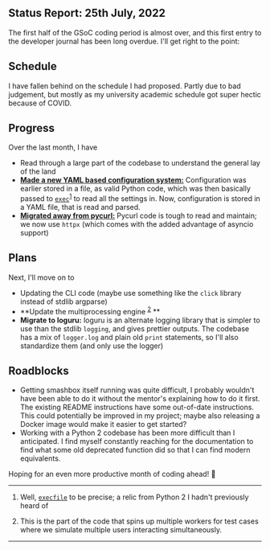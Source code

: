 ## Status Report: 25th July, 2022

The first half of the GSoC coding period is almost over, and this first entry to the developer journal has been long overdue. I'll get right to the point:

## Schedule
I have fallen behind on the schedule I had proposed. Partly due to bad judgement, but mostly as my university academic schedule got super hectic because of COVID.

## Progress
Over the last month, I have
- Read through a large part of the codebase to understand the general lay of the land
- [**Made a new YAML based configuration system:**](https://github.com/cernbox/smashbox/pull/141)
  Configuration was earlier stored in a file, as valid Python code, which was then basically passed to [`exec`](https://docs.python.org/3/library/functions.html#exec)<sup id="1">[1](#ft1)</sup>
 to read all the settings in.
Now, configuration is stored in a YAML file, that is read and parsed.
- [**Migrated away from pycurl:**](https://github.com/cernbox/smashbox/pull/140)
  Pycurl code is tough to read and maintain; we now use `httpx` (which comes with the added advantage of asyncio support)

## Plans
Next, I'll move on to
- Updating the CLI code (maybe use something like the `click` library instead of stdlib argparse)
- **Update the multiprocessing engine <sup id="2">[2](#ft2)</sup>
**
- **Migrate to loguru:**
  loguru is an alternate logging library that is simpler to use than the stdlib `logging`, and gives prettier outputs. The codebase has a mix of `logger.log` and plain old `print` statements, so I'll also standardize them (and only use the logger)

## Roadblocks
- Getting smashbox itself running was quite difficult, I probably wouldn't have been able to do it without the mentor's explaining how to do it first. The existing README instructions have some out-of-date instructions. This could potentially be improved in my project; maybe also releasing a Docker image would make it easier to get started?
- Working with a Python 2 codebase has been more difficult than I anticipated. I find myself constantly reaching for the documentation to find what some old deprecated function did so that I can find modern equivalents.

Hoping for an even more productive month of coding ahead! 🤞

 ---

 1. <span id="ft1"></span> Well, [`execfile`](https://docs.python.org/2.7/library/functions.html#execfile) to be precise; a relic from Python 2 I hadn't previously heard of

 2. <span id="ft2"></span> This is the part of the code that spins up multiple workers for 
 test cases where we simulate multiple users interacting simultaneously.

  ---
